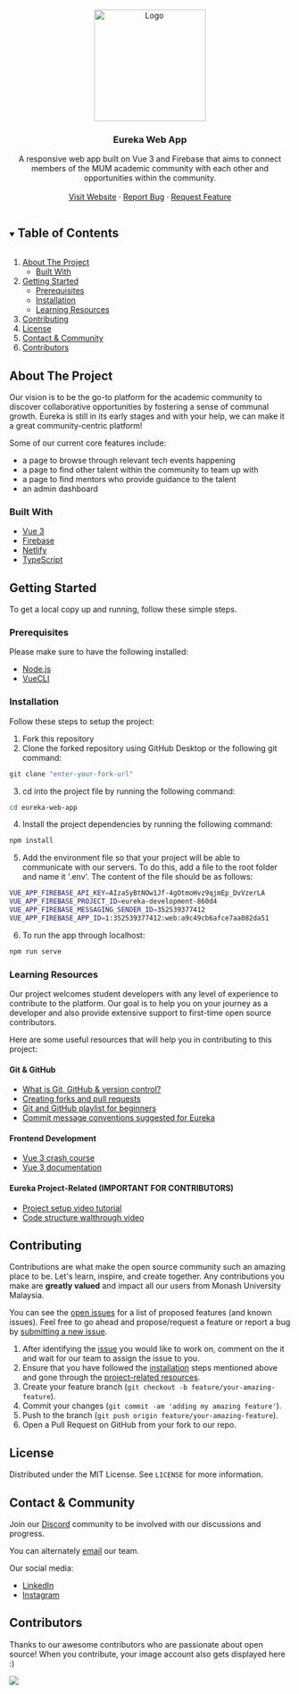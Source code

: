 <!-- PROJECT LOGO -->
<br />
<p align="center">
  <a href="https://github.com/MUM-Open-Source/eureka-web-app">
    <img src="src/assets/logo.png" alt="Logo" width="200">
  </a>

  <h3 align="center">Eureka Web App</h3>

  <p align="center">
    A responsive web app built on Vue 3 and Firebase that aims to connect members of the MUM academic community with each other and opportunities within the community.
    <br />
    <br />
    <a href="https://eureka-monash.com/">Visit Website</a>
    ·
    <a href="https://github.com/MUM-Open-Source/eureka-web-app/issues">Report Bug</a>
    ·
    <a href="https://github.com/MUM-Open-Source/eureka-web-app/issues">Request Feature</a>
  </p>
</p>

<!-- TABLE OF CONTENTS -->
<details open="open">
  <summary><h2 style="display: inline-block">Table of Contents</h2></summary>
  <ol>
    <li>
      <a href="#about-the-project">About The Project</a>
      <ul>
        <li><a href="#built-with">Built With</a></li>
      </ul>
    </li>
    <li>
      <a href="#getting-started">Getting Started</a>
      <ul>
        <li><a href="#prerequisites">Prerequisites</a></li>
        <li><a href="#installation">Installation</a></li>
        <li><a href="#learning-resources">Learning Resources</a></li>
      </ul>
    </li>
    <li><a href="#contributing">Contributing</a></li>
    <li><a href="#license">License</a></li>
    <li><a href="#contact--community">Contact & Community</a></li>
    <li><a href="#contributors">Contributors</a></li>
  </ol>
</details>

<!-- ABOUT THE PROJECT -->

## About The Project

Our vision is to be the go-to platform for the academic community to discover collaborative opportunities by fostering a sense of communal growth. Eureka is still in its early stages and with your help, we can make it a great community-centric platform!

Some of our current core features include:

-   a page to browse through relevant tech events happening
-   a page to find other talent within the community to team up with
-   a page to find mentors who provide guidance to the talent
-   an admin dashboard

### Built With

-   [Vue 3](https://v3.vuejs.org/)
-   [Firebase](https://firebase.google.com/)
-   [Netlify](https://www.netlify.com/)
-   [TypeScript](https://www.typescriptlang.org/docs/)

<!-- GETTING STARTED -->

## Getting Started

To get a local copy up and running, follow these simple steps.

### Prerequisites

Please make sure to have the following installed:

-   [Node.js](https://nodejs.org/en/download)
-   [VueCLI](https://cli.vuejs.org/guide/installation.html)

### Installation

Follow these steps to setup the project:

1. Fork this repository
2. Clone the forked repository using GitHub Desktop or the following git command:

```sh
git clone "enter-your-fork-url"
```

3. cd into the project file by running the following command:

```sh
cd eureka-web-app
```

4. Install the project dependencies by running the following command:

```sh
npm install
```

5. Add the environment file so that your project will be able to communicate with our servers. To do this, add a file to the root folder and name it '.env'. The content of the file should be as follows:

```sh
VUE_APP_FIREBASE_API_KEY=AIzaSyBtNOw1Jf-4gOtmoHvz9qjmEp_DvVzerLA
VUE_APP_FIREBASE_PROJECT_ID=eureka-development-860d4
VUE_APP_FIREBASE_MESSAGING_SENDER_ID=352539377412
VUE_APP_FIREBASE_APP_ID=1:352539377412:web:a9c49cb6afce7aa082da51
```

6. To run the app through localhost:

```sh
npm run serve
```

### Learning Resources

Our project welcomes student developers with any level of experience to contribute to the platform. Our goal is to help you on your journey as a developer and also provide extensive support to first-time open source contributors.

Here are some useful resources that will help you in contributing to this project:

#### Git & GitHub

-   [What is Git, GitHub & version control?](https://youtu.be/r50BKIFGCI0)
-   [Creating forks and pull requests](https://youtu.be/nT8KGYVurIU)
-   [Git and GitHub playlist for beginners](https://youtube.com/playlist?list=PLB5jA40tNf3v1wdyYfxQXgdjPgQvP7Xzg)
-   [Commit message conventions suggested for Eureka](https://github.com/vuejs/vue-next/blob/master/.github/commit-convention.md)

#### Frontend Development

-   [Vue 3 crash course](https://youtu.be/ZqgiuPt5QZo)
-   [Vue 3 documentation](https://v3.vuejs.org/guide/introduction.html#what-is-vue-js)

#### Eureka Project-Related (IMPORTANT FOR CONTRIBUTORS)

-   [Project setup video tutorial](https://youtu.be/XNotTHShgS8)
-   [Code structure walthrough video](https://youtu.be/ja5hhgeDNiw)

<!-- CONTRIBUTING -->

## Contributing

Contributions are what make the open source community such an amazing place to be. Let's learn, inspire, and create together. Any contributions you make are **greatly valued** and impact all our users from Monash University Malaysia.

You can see the [open issues](https://github.com/MUM-Open-Source/eureka-web-app/issues) for a list of proposed features (and known issues). Feel free to go ahead and propose/request a feature or report a bug by [submitting a new issue](https://github.com/MUM-Open-Source/eureka-web-app/issues/new).

1. After identifying the [issue](<(https://github.com/MUM-Open-Source/eureka-web-app/issues)>) you would like to work on, comment on the it and wait for our team to assign the issue to you.
2. Ensure that you have followed the [installation](#installation) steps mentioned above and gone through the [project-related resources](#eureka-project-related-important-for-contributors).
3. Create your feature branch (`git checkout -b feature/your-amazing-feature`).
4. Commit your changes (`git commit -am 'adding my amazing feature'`).
5. Push to the branch (`git push origin feature/your-amazing-feature`).
6. Open a Pull Request on GitHub from your fork to our repo.

<!-- LICENSE -->

## License

Distributed under the MIT License. See `LICENSE` for more information.

<!-- CONTACT & COMMUNITY -->

## Contact & Community

Join our [Discord](https://discord.gg/hUfnkcGKf4) community to be involved with our discussions and progress.

You can alternately [email](mailto:eurekaqh88@gmail.com) our team.

Our social media:

-   [LinkedIn](https://www.linkedin.com/company/eureka-open-source/)
-   [Instagram](https://www.instagram.com/eureka_open_source/)

<!-- CONTRIBUTORS -->

## Contributors

Thanks to our awesome contributors who are passionate about open source! When you contribute, your image account also gets displayed here :)

<a href="https://github.com/MUM-Open-Source/eureka-web-app/graphs/contributors">
  <img src="https://contrib.rocks/image?repo=MUM-Open-Source/eureka-web-app" />
</a>
